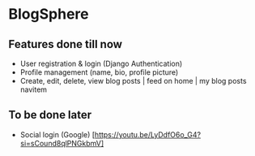 # BlogSphere

## Features done till now
- User registration & login (Django Authentication)
- Profile management (name, bio, profile picture)
- Create, edit, delete, view blog posts | feed on home | my blog posts navitem

## To be done later 
- Social login (Google) [https://youtu.be/LyDdfO6o_G4?si=sCound8qlPNGkbmV]
